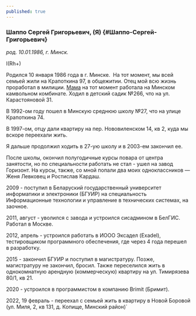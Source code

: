 ```yaml
---
published: true
---
```


### Шаппо Сергей Григорьевич, (Я)  {#Шаппо-Сергей-Григорьевич}

_род. 10.01.1986, г. Минск._

I(Rh+)

Родился 10 января 1986 года в г. Минске.  На тот момент, мы всей семьей жили на Крапоткина 97, в общежитии. 
Отец мой всю жизнь проработал в милиции. 
[Мама](#Новикова-Светлана-Александровна) на тот момент работала на Минском камвольном комбинате. 
Ходил в детский садик №266, что на ул. Карастояновой 31.

В 1992-ом году пошел в Минскую среднюю школу №27, что на улице Крапоткина 74.

В 1997-ом, отцу дали квартиру на пер. Нововиленском 14, кв 2, куда мы вскоре переехали жить.

Я дальше продолжил ходить в 27-ую школу и в 2003-ем закончил ее.

После школы, окончил полугодичные курсы повара от центра занятости, но по специальности работать не стал - ушел на завод Горизонт.
На курсы, также, со мной попали два моих одноклассников — Женя Левковец и Ростислав Кардаш.

2009 - поступил в Беларуский государственный университет информатики и электроники (БГУИР) на специальность Информационные технологии и управление в технических системах, на заочное.

2011, август - уволился с завода и устроился сисадмином в БелГИС. Работал в Москве.

2012, апрель - устроился работать в ИООО Эксадел (Exadel), тестировщиком программного обеспечения, где через 4 года перешел в разработку.

2015 - закончил БГУИР и поступил в магистратуру. Позже, магистратуру не закончил, бросил. 
Также переселился жить в однокомнатную арендную (коммерческую) квартиру на ул. Тимирязева 80/1, кв 21. 

2020 - устроился в программистом в компанию Brimit (Бримит).

2022, 19 февраль - переехал с семьей жить в квартиру в Новой Боровой (ул. Миля, 2, кв 131, д. Копище, Минский район)`
